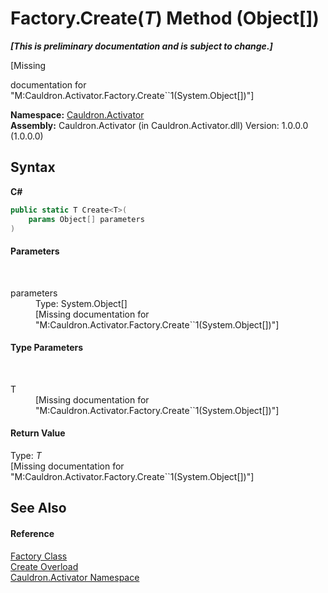 # Factory.Create(*T*) Method (Object[])
 _**\[This is preliminary documentation and is subject to change.\]**_

\[Missing <summary> documentation for "M:Cauldron.Activator.Factory.Create``1(System.Object[])"\]

**Namespace:**&nbsp;<a href="N_Cauldron_Activator">Cauldron.Activator</a><br />**Assembly:**&nbsp;Cauldron.Activator (in Cauldron.Activator.dll) Version: 1.0.0.0 (1.0.0.0)

## Syntax

**C#**<br />
``` C#
public static T Create<T>(
	params Object[] parameters
)

```


#### Parameters
&nbsp;<dl><dt>parameters</dt><dd>Type: System.Object[]<br />\[Missing <param name="parameters"/> documentation for "M:Cauldron.Activator.Factory.Create``1(System.Object[])"\]</dd></dl>

#### Type Parameters
&nbsp;<dl><dt>T</dt><dd>\[Missing <typeparam name="T"/> documentation for "M:Cauldron.Activator.Factory.Create``1(System.Object[])"\]</dd></dl>

#### Return Value
Type: *T*<br />\[Missing <returns> documentation for "M:Cauldron.Activator.Factory.Create``1(System.Object[])"\]

## See Also


#### Reference
<a href="T_Cauldron_Activator_Factory">Factory Class</a><br /><a href="Overload_Cauldron_Activator_Factory_Create">Create Overload</a><br /><a href="N_Cauldron_Activator">Cauldron.Activator Namespace</a><br />
